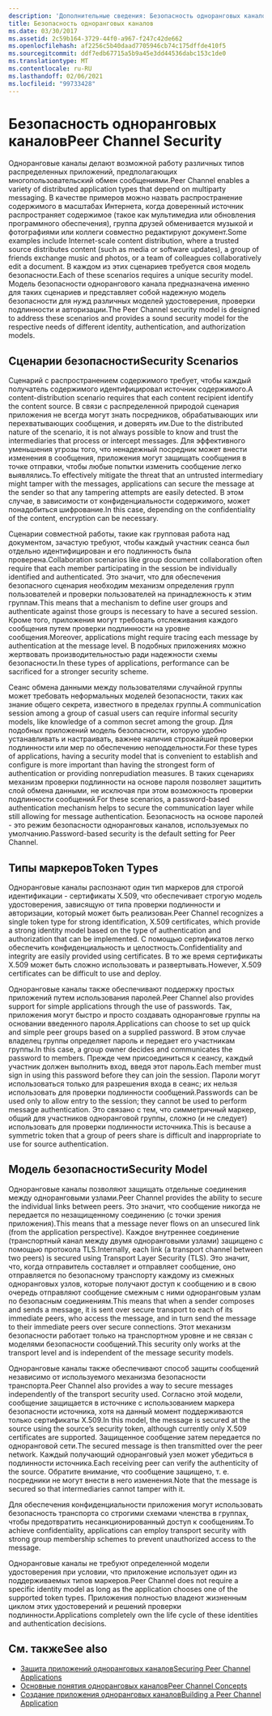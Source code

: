 ```yaml
---
description: 'Дополнительные сведения: Безопасность одноранговых каналов'
title: Безопасность одноранговых каналов
ms.date: 03/30/2017
ms.assetid: 2c59b164-3729-44f0-a967-f247c42de662
ms.openlocfilehash: af2256c5b40daad7705946cb74c175dffde410f5
ms.sourcegitcommit: ddf7edb67715a5b9a45e3dd44536dabc153c1de0
ms.translationtype: MT
ms.contentlocale: ru-RU
ms.lasthandoff: 02/06/2021
ms.locfileid: "99733428"
---
```

# <a name="peer-channel-security"></a><span data-ttu-id="7fd46-103">Безопасность одноранговых каналов</span><span class="sxs-lookup"><span data-stu-id="7fd46-103">Peer Channel Security</span></span>

<span data-ttu-id="7fd46-104">Одноранговые каналы делают возможной работу различных типов распределенных приложений, предполагающих многопользовательский обмен сообщениями.</span><span class="sxs-lookup"><span data-stu-id="7fd46-104">Peer Channel enables a variety of distributed application types that depend on multiparty messaging.</span></span> <span data-ttu-id="7fd46-105">В качестве примеров можно назвать распространение содержимого в масштабах Интернета, когда доверенный источник распространяет содержимое (такое как мультимедиа или обновления программного обеспечения), группа друзей обменивается музыкой и фотографиями или коллеги совместно редактируют документ.</span><span class="sxs-lookup"><span data-stu-id="7fd46-105">Some examples include Internet-scale content distribution, where a trusted source distributes content (such as media or software updates), a group of friends exchange music and photos, or a team of colleagues collaboratively edit a document.</span></span> <span data-ttu-id="7fd46-106">В каждом из этих сценариев требуется своя модель безопасности.</span><span class="sxs-lookup"><span data-stu-id="7fd46-106">Each of these scenarios requires a unique security model.</span></span> <span data-ttu-id="7fd46-107">Модель безопасности однорангового канала предназначена именно для таких сценариев и представляет собой надежную модель безопасности для нужд различных моделей удостоверения, проверки подлинности и авторизации.</span><span class="sxs-lookup"><span data-stu-id="7fd46-107">The Peer Channel security model is designed to address these scenarios and provides a sound security model for the respective needs of different identity, authentication, and authorization models.</span></span>  
  
## <a name="security-scenarios"></a><span data-ttu-id="7fd46-108">Сценарии безопасности</span><span class="sxs-lookup"><span data-stu-id="7fd46-108">Security Scenarios</span></span>  

 <span data-ttu-id="7fd46-109">Сценарий с распространением содержимого требует, чтобы каждый получатель содержимого идентифицировал источник содержимого.</span><span class="sxs-lookup"><span data-stu-id="7fd46-109">A content-distribution scenario requires that each content recipient identify the content source.</span></span> <span data-ttu-id="7fd46-110">В связи с распределенной природой сценария приложения не всегда могут знать посредников, обрабатывающих или перехватывающих сообщения, и доверять им.</span><span class="sxs-lookup"><span data-stu-id="7fd46-110">Due to the distributed nature of the scenario, it is not always possible to know and trust the intermediaries that process or intercept messages.</span></span> <span data-ttu-id="7fd46-111">Для эффективного уменьшения угрозы того, что ненадежный посредник может внести изменения в сообщения, приложения могут защищать сообщения в точке отправки, чтобы любые попытки изменить сообщение легко выявлялись.</span><span class="sxs-lookup"><span data-stu-id="7fd46-111">To effectively mitigate the threat that an untrusted intermediary might tamper with the messages, applications can secure the message at the sender so that any tampering attempts are easily detected.</span></span> <span data-ttu-id="7fd46-112">В этом случае, в зависимости от конфиденциальности содержимого, может понадобиться шифрование.</span><span class="sxs-lookup"><span data-stu-id="7fd46-112">In this case, depending on the confidentiality of the content, encryption can be necessary.</span></span>  
  
 <span data-ttu-id="7fd46-113">Сценарии совместной работы, такие как групповая работа над документом, зачастую требуют, чтобы каждый участник сеанса был отдельно идентифицирован и его подлинность была проверена.</span><span class="sxs-lookup"><span data-stu-id="7fd46-113">Collaboration scenarios like group document collaboration often require that each member participating in the session be individually identified and authenticated.</span></span> <span data-ttu-id="7fd46-114">Это значит, что для обеспечения безопасного сценария необходим механизм определения групп пользователей и проверки пользователей на принадлежность к этим группам.</span><span class="sxs-lookup"><span data-stu-id="7fd46-114">This means that a mechanism to define user groups and authenticate against those groups is necessary to have a secured session.</span></span> <span data-ttu-id="7fd46-115">Кроме того, приложения могут требовать отслеживания каждого сообщения путем проверки подлинности на уровне сообщения.</span><span class="sxs-lookup"><span data-stu-id="7fd46-115">Moreover, applications might require tracing each message by authentication at the message level.</span></span> <span data-ttu-id="7fd46-116">В подобных приложениях можно жертвовать производительностью ради надежности схемы безопасности.</span><span class="sxs-lookup"><span data-stu-id="7fd46-116">In these types of applications, performance can be sacrificed for a stronger security scheme.</span></span>  
  
 <span data-ttu-id="7fd46-117">Сеанс обмена данными между пользователями случайной группы может требовать неформальных моделей безопасности, таких как знание общего секрета, известного в пределах группы.</span><span class="sxs-lookup"><span data-stu-id="7fd46-117">A communication session among a group of casual users can require informal security models, like knowledge of a common secret among the group.</span></span> <span data-ttu-id="7fd46-118">Для подобных приложений модель безопасности, которую удобно устанавливать и настраивать, важнее наличия строжайшей проверки подлинности или мер по обеспечению неподдельности.</span><span class="sxs-lookup"><span data-stu-id="7fd46-118">For these types of applications, having a security model that is convenient to establish and configure is more important than having the strongest form of authentication or providing nonrepudiation measures.</span></span> <span data-ttu-id="7fd46-119">В таких сценариях механизм проверки подлинности на основе пароля позволяет защитить слой обмена данными, не исключая при этом возможность проверки подлинности сообщений.</span><span class="sxs-lookup"><span data-stu-id="7fd46-119">For these scenarios, a password-based authentication mechanism helps to secure the communication layer while still allowing for message authentication.</span></span> <span data-ttu-id="7fd46-120">Безопасность на основе паролей - это режим безопасности одноранговых каналов, используемых по умолчанию.</span><span class="sxs-lookup"><span data-stu-id="7fd46-120">Password-based security is the default setting for Peer Channel.</span></span>  
  
## <a name="token-types"></a><span data-ttu-id="7fd46-121">Типы маркеров</span><span class="sxs-lookup"><span data-stu-id="7fd46-121">Token Types</span></span>  

 <span data-ttu-id="7fd46-122">Одноранговые каналы распознают один тип маркеров для строгой идентификации - сертификаты X.509, что обеспечивает строгую модель удостоверения, зависящую от типа проверки подлинности и авторизации, который может быть реализован.</span><span class="sxs-lookup"><span data-stu-id="7fd46-122">Peer Channel recognizes a single token type for strong identification, X.509 certificates, which provide a strong identity model based on the type of authentication and authorization that can be implemented.</span></span> <span data-ttu-id="7fd46-123">С помощью сертификатов легко обеспечить конфиденциальность и целостность.</span><span class="sxs-lookup"><span data-stu-id="7fd46-123">Confidentiality and integrity are easily provided using certificates.</span></span> <span data-ttu-id="7fd46-124">В то же время сертификаты X.509 может быть сложно использовать и развертывать.</span><span class="sxs-lookup"><span data-stu-id="7fd46-124">However, X.509 certificates can be difficult to use and deploy.</span></span>  
  
 <span data-ttu-id="7fd46-125">Одноранговые каналы также обеспечивают поддержку простых приложений путем использования паролей.</span><span class="sxs-lookup"><span data-stu-id="7fd46-125">Peer Channel also provides support for simple applications through the use of passwords.</span></span> <span data-ttu-id="7fd46-126">Так, приложения могут быстро и просто создавать одноранговые группы на основании введенного пароля.</span><span class="sxs-lookup"><span data-stu-id="7fd46-126">Applications can choose to set up quick and simple peer groups based on a supplied password.</span></span> <span data-ttu-id="7fd46-127">В этом случае владелец группы определяет пароль и передает его участникам группы.</span><span class="sxs-lookup"><span data-stu-id="7fd46-127">In this case, a group owner decides and communicates the password to members.</span></span> <span data-ttu-id="7fd46-128">Прежде чем присоединиться к сеансу, каждый участник должен выполнить вход, введя этот пароль.</span><span class="sxs-lookup"><span data-stu-id="7fd46-128">Each member must sign in using this password before they can join the session.</span></span> <span data-ttu-id="7fd46-129">Пароли могут использоваться только для разрешения входа в сеанс; их нельзя использовать для проверки подлинности сообщений.</span><span class="sxs-lookup"><span data-stu-id="7fd46-129">Passwords can be used only to allow entry to the session; they cannot be used to perform message authentication.</span></span> <span data-ttu-id="7fd46-130">Это связано с тем, что симметричный маркер, общий для участников одноранговой группы, сложно (и не следует) использовать для проверки подлинности источника.</span><span class="sxs-lookup"><span data-stu-id="7fd46-130">This is because a symmetric token that a group of peers share is difficult and inappropriate to use for source authentication.</span></span>  
  
## <a name="security-model"></a><span data-ttu-id="7fd46-131">Модель безопасности</span><span class="sxs-lookup"><span data-stu-id="7fd46-131">Security Model</span></span>  

 <span data-ttu-id="7fd46-132">Одноранговые каналы позволяют защищать отдельные соединения между одноранговыми узлами.</span><span class="sxs-lookup"><span data-stu-id="7fd46-132">Peer Channel provides the ability to secure the individual links between peers.</span></span> <span data-ttu-id="7fd46-133">Это значит, что сообщение никогда не передается по незащищенному соединению (с точки зрения приложения).</span><span class="sxs-lookup"><span data-stu-id="7fd46-133">This means that a message never flows on an unsecured link (from the application perspective).</span></span> <span data-ttu-id="7fd46-134">Каждое внутреннее соединение (транспортный канал между двумя одноранговыми узлами) защищено с помощью протокола TLS.</span><span class="sxs-lookup"><span data-stu-id="7fd46-134">Internally, each link (a transport channel between two peers) is secured using Transport Layer Security (TLS).</span></span> <span data-ttu-id="7fd46-135">Это значит, что, когда отправитель составляет и отправляет сообщение, оно отправляется по безопасному транспорту каждому из смежных одноранговых узлов, которые получают доступ к сообщению и в свою очередь отправляют сообщение смежным с ними одноранговым узлам по безопасным соединениям.</span><span class="sxs-lookup"><span data-stu-id="7fd46-135">This means that when a sender composes and sends a message, it is sent over secure transport to each of its immediate peers, who access the message, and in turn send the message to their immediate peers over secure connections.</span></span> <span data-ttu-id="7fd46-136">Этот механизм безопасности работает только на транспортном уровне и не связан с моделями безопасности сообщений.</span><span class="sxs-lookup"><span data-stu-id="7fd46-136">This security only works at the transport level and is independent of the message security models.</span></span>  
  
 <span data-ttu-id="7fd46-137">Одноранговые каналы также обеспечивают способ защиты сообщений независимо от используемого механизма безопасности транспорта.</span><span class="sxs-lookup"><span data-stu-id="7fd46-137">Peer Channel also provides a way to secure messages independently of the transport security used.</span></span> <span data-ttu-id="7fd46-138">Согласно этой модели, сообщение защищается в источнике с использованием маркера безопасности источника, хотя на данный момент поддерживаются только сертификаты X.509.</span><span class="sxs-lookup"><span data-stu-id="7fd46-138">In this model, the message is secured at the source using the source’s security token, although currently only X.509 certificates are supported.</span></span> <span data-ttu-id="7fd46-139">Защищенное сообщение затем передается по одноранговой сети.</span><span class="sxs-lookup"><span data-stu-id="7fd46-139">The secured message is then transmitted over the peer network.</span></span> <span data-ttu-id="7fd46-140">Каждый получающий одноранговый узел может убедиться в подлинности источника.</span><span class="sxs-lookup"><span data-stu-id="7fd46-140">Each receiving peer can verify the authenticity of the source.</span></span> <span data-ttu-id="7fd46-141">Обратите внимание, что сообщение защищено, т. е. посредники не могут внести в него изменения.</span><span class="sxs-lookup"><span data-stu-id="7fd46-141">Note that the message is secured so that intermediaries cannot tamper with it.</span></span>  
  
 <span data-ttu-id="7fd46-142">Для обеспечения конфиденциальности приложения могут использовать безопасность транспорта со строгими схемами членства в группах, чтобы предотвратить несанкционированный доступ к сообщениям.</span><span class="sxs-lookup"><span data-stu-id="7fd46-142">To achieve confidentiality, applications can employ transport security with strong group membership schemes to prevent unauthorized access to the message.</span></span>  
  
 <span data-ttu-id="7fd46-143">Одноранговые каналы не требуют определенной модели удостоверения при условии, что приложение использует один из поддерживаемых типов маркеров.</span><span class="sxs-lookup"><span data-stu-id="7fd46-143">Peer Channel does not require a specific identity model as long as the application chooses one of the supported token types.</span></span> <span data-ttu-id="7fd46-144">Приложения полностью владеют жизненным циклом этих удостоверений и решений проверки подлинности.</span><span class="sxs-lookup"><span data-stu-id="7fd46-144">Applications completely own the life cycle of these identities and authentication decisions.</span></span>  
  
## <a name="see-also"></a><span data-ttu-id="7fd46-145">См. также</span><span class="sxs-lookup"><span data-stu-id="7fd46-145">See also</span></span>

- [<span data-ttu-id="7fd46-146">Защита приложений одноранговых каналов</span><span class="sxs-lookup"><span data-stu-id="7fd46-146">Securing Peer Channel Applications</span></span>](securing-peer-channel-applications.md)
- [<span data-ttu-id="7fd46-147">Основные понятия одноранговых каналов</span><span class="sxs-lookup"><span data-stu-id="7fd46-147">Peer Channel Concepts</span></span>](peer-channel-concepts.md)
- [<span data-ttu-id="7fd46-148">Создание приложения одноранговых каналов</span><span class="sxs-lookup"><span data-stu-id="7fd46-148">Building a Peer Channel Application</span></span>](building-a-peer-channel-application.md)
